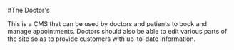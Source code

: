 #The Doctor's

This is a CMS that can be used by doctors and patients to book and manage appointments. Doctors should also be able to edit various parts of the site so as to provide customers with up-to-date information.
